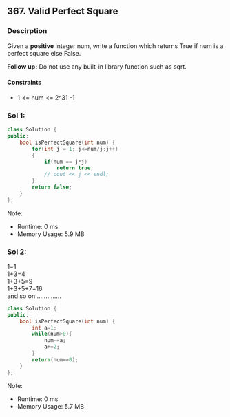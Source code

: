 ## 367. Valid Perfect Square

### Descirption 
Given a **positive** integer num, write a function which returns True if num is a perfect square else False.

**Follow up:** Do not use any built-in library function such as sqrt.

#### Constraints
- 1 <= num <= 2^31 -1 

### Sol 1:

```C++
class Solution {
public:
    bool isPerfectSquare(int num) {
        for(int j = 1; j<=num/j;j++)
        {
            if(num == j*j)
                return true;
            // cout << j << endl;
        }
        return false;
    }
};
```
Note:
- Runtime: 0 ms
- Memory Usage: 5.9 MB


### Sol 2:
1=1 \
1+3=4 \
1+3+5=9 \
1+3+5+7=16 \
and so on ..............

```C++
class Solution {
public:
    bool isPerfectSquare(int num) {
        int a=1;
        while(num>0){
            num-=a;
            a+=2;
        }
        return(num==0);
    }
};
```
Note:
- Runtime: 0 ms
- Memory Usage: 5.7 MB
